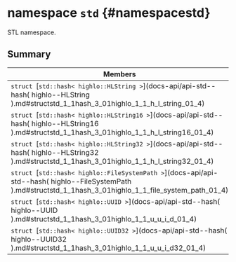 # namespace `std` {#namespacestd}

STL namespace.

## Summary

 Members                        | Descriptions                                
--------------------------------|---------------------------------------------
`struct `[`std::hash< highlo::HLString >`](docs-api/api-std--hash( highlo--HLString ).md#structstd_1_1hash_3_01highlo_1_1_h_l_string_01_4) | 
`struct `[`std::hash< highlo::HLString16 >`](docs-api/api-std--hash( highlo--HLString16 ).md#structstd_1_1hash_3_01highlo_1_1_h_l_string16_01_4) | 
`struct `[`std::hash< highlo::HLString32 >`](docs-api/api-std--hash( highlo--HLString32 ).md#structstd_1_1hash_3_01highlo_1_1_h_l_string32_01_4) | 
`struct `[`std::hash< highlo::FileSystemPath >`](docs-api/api-std--hash( highlo--FileSystemPath ).md#structstd_1_1hash_3_01highlo_1_1_file_system_path_01_4) | 
`struct `[`std::hash< highlo::UUID >`](docs-api/api-std--hash( highlo--UUID ).md#structstd_1_1hash_3_01highlo_1_1_u_u_i_d_01_4) | 
`struct `[`std::hash< highlo::UUID32 >`](docs-api/api-std--hash( highlo--UUID32 ).md#structstd_1_1hash_3_01highlo_1_1_u_u_i_d32_01_4) | 

